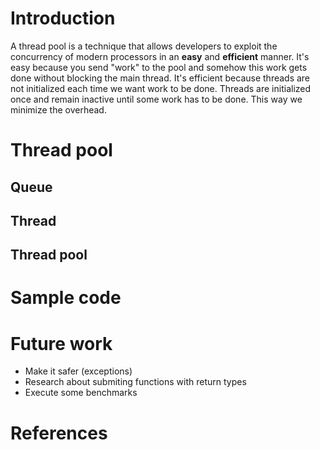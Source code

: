 # Introduction

A thread pool is a technique that allows developers to exploit the concurrency of modern processors in an **easy** and **efficient** manner. It's easy because you send "work" to the pool and somehow this work gets done without blocking the main thread. It's efficient because threads are not initialized each time we want work to be done. Threads are initialized once and remain inactive until some work has to be done. This way we minimize the overhead. 

# Thread pool

## Queue

## Thread

## Thread pool

# Sample code

# Future work

* Make it safer (exceptions)
* Research about submiting functions with return types
* Execute some benchmarks

# References
